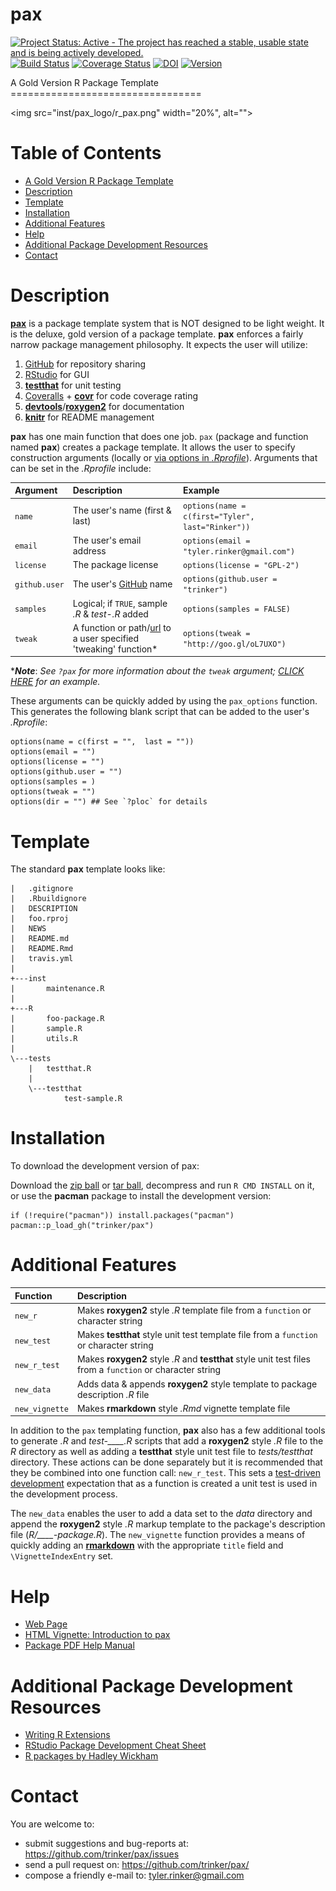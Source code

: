 pax
============


[![Project Status: Active - The project has reached a stable, usable
state and is being actively
developed.](http://www.repostatus.org/badges/0.1.0/active.svg)](http://www.repostatus.org/#active)
[![Build
Status](https://travis-ci.org/trinker/pax.svg?branch=master)](https://travis-ci.org/trinker/pax)
[![Coverage
Status](https://coveralls.io/repos/trinker/pax/badge.svg?branch=master)](https://coveralls.io/r/trinker/pax?branch=master)
[![DOI](https://zenodo.org/badge/5398/trinker/pax.svg)](http://dx.doi.org/10.5281/zenodo.15891)
<a href="https://img.shields.io/badge/Version-0.1.0-orange.svg"><img src="https://img.shields.io/badge/Version-0.1.0-orange.svg" alt="Version"/></a>
</p>
A Gold Version R Package Template
=================================

<img src="inst/pax_logo/r_pax.png" width="20%", alt="">


Table of Contents
============

-   [A Gold Version R Package Template](#a-gold-version-r-package-template)
-   [Description](#description)
-   [Template](#template)
-   [Installation](#installation)
-   [Additional Features](#additional-features)
-   [Help](#help)
-   [Additional Package Development Resources](#additional-package-development-resources)
-   [Contact](#contact)

Description
============


[**pax**](http://trinker.github.io/pax_dev) is a package template system
that is NOT designed to be light weight. It is the deluxe, gold version
of a package template. **pax** enforces a fairly narrow package
management philosophy. It expects the user will utilize:

1.  [GitHub](https://github.com) for repository sharing
2.  [RStudio](http://www.rstudio.com/) for GUI
3.  [**testthat**](http://cran.r-project.org/web/packages/testthat/index.html)
    for unit testing
4.  [Coveralls](https://coveralls.io/) +
    [**covr**](https://github.com/jimhester/covr) for code coverage
    rating
5.  [**devtools**](http://cran.r-project.org/web/packages/devtools/index.html)/[**roxygen2**](http://cran.r-project.org/web/packages/roxygen2/index.html)
    for documentation
6.  [**knitr**](http://yihui.name/knitr/) for README management

**pax** has one main function that does one job. `pax` (package and
function named **pax**) creates a package template. It allows the user
to specify construction arguments (locally or [via options in
*.Rprofile*](http://www.statmethods.net/interface/customizing.html)).
Arguments that can be set in the *.Rprofile* include:

<table>
<thead>
<tr class="header">
<th align="left">Argument</th>
<th align="left">Description</th>
<th align="left">Example</th>
</tr>
</thead>
<tbody>
<tr class="odd">
<td align="left"><code>name</code></td>
<td align="left">The user's name (first &amp; last)</td>
<td align="left"><code>options(name = c(first=&quot;Tyler&quot;,  last=&quot;Rinker&quot;))</code></td>
</tr>
<tr class="even">
<td align="left"><code>email</code></td>
<td align="left">The user's email address</td>
<td align="left"><code>options(email = &quot;tyler.rinker@gmail.com&quot;)</code></td>
</tr>
<tr class="odd">
<td align="left"><code>license</code></td>
<td align="left">The package license</td>
<td align="left"><code>options(license = &quot;GPL-2&quot;)</code></td>
</tr>
<tr class="even">
<td align="left"><code>github.user</code></td>
<td align="left">The user's <a href="https://github.com">GitHub</a> name</td>
<td align="left"><code>options(github.user = &quot;trinker&quot;)</code></td>
</tr>
<tr class="odd">
<td align="left"><code>samples</code></td>
<td align="left">Logical; if <code>TRUE</code>, sample <em>.R</em> &amp; <em>test-.R</em> added</td>
<td align="left"><code>options(samples = FALSE)</code></td>
</tr>
<tr class="even">
<td align="left"><code>tweak</code></td>
<td align="left">A function or path/<a href="http://goo.gl/oL7UXO">url</a> to a user specified 'tweaking' function*</td>
<td align="left"><code>options(tweak = &quot;http://goo.gl/oL7UXO&quot;)</code></td>
</tr>
</tbody>
</table>

\****Note***: *See `?pax` for more information about the `tweak`
argument; [CLICK
HERE](https://raw.githubusercontent.com/trinker/pax_tweak/master/pax_tweak.R)
for an example.*

These arguments can be quickly added by using the `pax_options`
function. This generates the following blank script that can be added to
the user's *.Rprofile*:

    options(name = c(first = "",  last = ""))
    options(email = "")
    options(license = "")
    options(github.user = "")
    options(samples = )
    options(tweak = "")
    options(dir = "") ## See `?ploc` for details

Template
========

The standard **pax** template looks like:

    |   .gitignore
    |   .Rbuildignore
    |   DESCRIPTION
    |   foo.rproj
    |   NEWS
    |   README.md
    |   README.Rmd
    |   travis.yml
    |   
    +---inst
    |       maintenance.R
    |       
    +---R
    |       foo-package.R
    |       sample.R
    |       utils.R
    |       
    \---tests
        |   testthat.R
        |   
        \---testthat
                test-sample.R

Installation
============

To download the development version of pax:

Download the [zip ball](https://github.com/trinker/pax/zipball/master)
or [tar ball](https://github.com/trinker/pax/tarball/master), decompress
and run `R CMD INSTALL` on it, or use the **pacman** package to install
the development version:

    if (!require("pacman")) install.packages("pacman")
    pacman::p_load_gh("trinker/pax")

Additional Features
===================

<table>
<thead>
<tr class="header">
<th align="left">Function</th>
<th align="left">Description</th>
</tr>
</thead>
<tbody>
<tr class="odd">
<td align="left"><code>new_r</code></td>
<td align="left">Makes <strong>roxygen2</strong> style <em>.R</em> template file from a <code>function</code> or character string</td>
</tr>
<tr class="even">
<td align="left"><code>new_test</code></td>
<td align="left">Makes <strong>testthat</strong> style unit test template file from a <code>function</code> or character string</td>
</tr>
<tr class="odd">
<td align="left"><code>new_r_test</code></td>
<td align="left">Makes <strong>roxygen2</strong> style <em>.R</em> and <strong>testthat</strong> style unit test files from a <code>function</code> or character string</td>
</tr>
<tr class="even">
<td align="left"><code>new_data</code></td>
<td align="left">Adds data &amp; appends <strong>roxygen2</strong> style template to package description <em>.R</em> file</td>
</tr>
<tr class="odd">
<td align="left"><code>new_vignette</code></td>
<td align="left">Makes <strong>rmarkdown</strong> style <em>.Rmd</em> vignette template file</td>
</tr>
</tbody>
</table>

In addition to the `pax` templating function, **pax** also has a few
additional tools to generate *.R* and *test-\_\_\_\_.R* scripts that add
a **roxygen2** style *.R* file to the *R* directory as well as adding a
**testthat** style unit test file to *tests/testthat* directory. These
actions can be done separately but it is recommended that they be
combined into one function call: `new_r_test`. This sets a [test-driven
development](http://en.wikipedia.org/wiki/Test-driven_development)
expectation that as a function is created a unit test is used in the
development process.

The `new_data` enables the user to add a data set to the *data*
directory and append the **roxygen2** style *.R* markup template to the
package's description file (*R/\_\_\_\_-package.R*). The `new_vignette`
function provides a means of quickly adding an
[**rmarkdown**](http://rmarkdown.rstudio.com/package_vignette_format.html)
with the appropriate `title` field and `\VignetteIndexEntry` set.

Help
====

-   [Web Page](http://trinker.github.com/pax/)  
-   [HTML Vignette: Introduction to
    pax](http://trinker.github.io/pax/vignettes/introduction.html)  
-   [Package PDF Help
    Manual](https://dl.dropboxusercontent.com/u/61803503/pax.pdf)

Additional Package Development Resources
========================================

-   [Writing R
    Extensions](http://cran.r-project.org/doc/manuals/r-release/R-exts.html)
-   [RStudio Package Development Cheat
    Sheet](http://www.rstudio.com/wp-content/uploads/2015/03/devtools-cheatsheet.pdf)  
-   [R packages by Hadley Wickham](http://r-pkgs.had.co.nz/)

Contact
=======

You are welcome to: 
* submit suggestions and bug-reports at: <https://github.com/trinker/pax/issues> 
* send a pull request on: <https://github.com/trinker/pax/> 
* compose a friendly e-mail to: <tyler.rinker@gmail.com>
